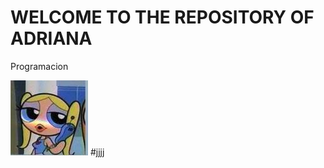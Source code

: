  # WELCOME TO THE REPOSITORY OF ADRIANA 

 Programacion 

![Imagen](/imagenes/8959bfcb-9083-486d-8575-3b15b3bf6dc1.jpeg)
#jjjj
